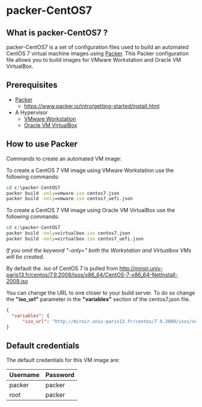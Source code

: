 # packer-CentOS7

## What is packer-CentOS7 ?

packer-CentOS7 is a set of configuration files used to build an automated CentOS 7 virtual machine images using [Packer](https://www.packer.io/).
This Packer configuration file allows you to build images for VMware Workstation and Oracle VM VirtualBox.

## Prerequisites

* [Packer](https://www.packer.io/downloads.html)
  * <https://www.packer.io/intro/getting-started/install.html>
* A Hypervisor
  * [VMware Workstation](https://www.vmware.com/products/workstation-pro.html)
  * [Oracle VM VirtualBox](https://www.virtualbox.org/)

## How to use Packer

Commands to create an automated VM image:

To create a CentOS 7 VM image using VMware Workstation use the following commands:

```cmd
cd c:\packer-CentOS7
packer build -only=vmware-iso centos7.json
packer build -only=vmware-iso centos7_uefi.json
```

To create a CentOS 7 VM image using Oracle VM VirtualBox use the following commands:

```cmd
cd c:\packer-CentOS7
packer build -only=virtualbox-iso centos7.json
packer build -only=virtualbox-iso centos7_uefi.json
```

*If you omit the keyword "-only=" both the Workstation and Virtualbox VMs will be created.*

By default the .iso of CentOS 7 is pulled from <http://miroir.univ-paris13.fr/centos/7.9.2009/isos/x86_64/CentOS-7-x86_64-NetInstall-2009.iso>

You can change the URL to one closer to your build server. To do so change the **"iso_url"** parameter in the **"variables"** section of the centos7.json file.

```json
{
  "variables": {
      "iso_url": "http://miroir.univ-paris13.fr/centos/7.9.2009/isos/x86_64/CentOS-7-x86_64-NetInstall-2009.iso"
}
```

## Default credentials

The default credentials for this VM image are:

|Username|Password|
|--------|--------|
|packer|packer|
|root|packer|